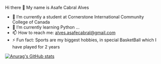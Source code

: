 Hi there 👋 My name is Asafe Cabral Alves

- 🔭 I’m currently a student at Cornerstone International Community College of Canada
- 🌱 I’m currently learning Python ...
- 📫 How to reach me: alves.asafecabral@gmail.com
- ⚡ Fun fact: Sports are my biggest hobbies, in special BasketBall which I have played for 2 years

[![Anurag's GitHub stats](https://github-readme-stats.vercel.app/api?username=asafebxd)](https://github.com/anuraghazra/github-readme-stats)
